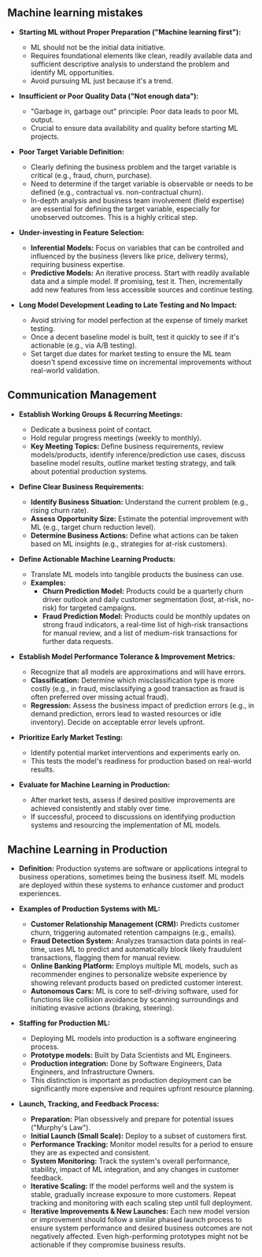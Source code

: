 ## Machine learning mistakes

* **Starting ML without Proper Preparation ("Machine learning first"):**
    * ML should not be the initial data initiative.
    * Requires foundational elements like clean, readily available data and sufficient descriptive analysis to understand the problem and identify ML opportunities.
    * Avoid pursuing ML just because it's a trend.

* **Insufficient or Poor Quality Data ("Not enough data"):**
    * "Garbage in, garbage out" principle: Poor data leads to poor ML output.
    * Crucial to ensure data availability and quality before starting ML projects.

* **Poor Target Variable Definition:**
    * Clearly defining the business problem and the target variable is critical (e.g., fraud, churn, purchase).
    * Need to determine if the target variable is observable or needs to be defined (e.g., contractual vs. non-contractual churn).
    * In-depth analysis and business team involvement (field expertise) are essential for defining the target variable, especially for unobserved outcomes. This is a highly critical step.

* **Under-investing in Feature Selection:**
    * **Inferential Models:** Focus on variables that can be controlled and influenced by the business (levers like price, delivery terms), requiring business expertise.
    * **Predictive Models:** An iterative process. Start with readily available data and a simple model. If promising, test it. Then, incrementally add new features from less accessible sources and continue testing.

* **Long Model Development Leading to Late Testing and No Impact:**
    * Avoid striving for model perfection at the expense of timely market testing.
    * Once a decent baseline model is built, test it quickly to see if it's actionable (e.g., via A/B testing).
    * Set target due dates for market testing to ensure the ML team doesn't spend excessive time on incremental improvements without real-world validation.

## Communication Management

* **Establish Working Groups & Recurring Meetings:**
    * Dedicate a business point of contact.
    * Hold regular progress meetings (weekly to monthly).
    * **Key Meeting Topics:** Define business requirements, review models/products, identify inference/prediction use cases, discuss baseline model results, outline market testing strategy, and talk about potential production systems.

* **Define Clear Business Requirements:**
    * **Identify Business Situation:** Understand the current problem (e.g., rising churn rate).
    * **Assess Opportunity Size:** Estimate the potential improvement with ML (e.g., target churn reduction level).
    * **Determine Business Actions:** Define what actions can be taken based on ML insights (e.g., strategies for at-risk customers).

* **Define Actionable Machine Learning Products:**
    * Translate ML models into tangible products the business can use.
    * **Examples:**
        * **Churn Prediction Model:** Products could be a quarterly churn driver outlook and daily customer segmentation (lost, at-risk, no-risk) for targeted campaigns.
        * **Fraud Prediction Model:** Products could be monthly updates on strong fraud indicators, a real-time list of high-risk transactions for manual review, and a list of medium-risk transactions for further data requests.

* **Establish Model Performance Tolerance & Improvement Metrics:**
    * Recognize that all models are approximations and will have errors.
    * **Classification:** Determine which misclassification type is more costly (e.g., in fraud, misclassifying a good transaction as fraud is often preferred over missing actual fraud).
    * **Regression:** Assess the business impact of prediction errors (e.g., in demand prediction, errors lead to wasted resources or idle inventory). Decide on acceptable error levels upfront.

* **Prioritize Early Market Testing:**
    * Identify potential market interventions and experiments early on.
    * This tests the model's readiness for production based on real-world results.

* **Evaluate for Machine Learning in Production:**
    * After market tests, assess if desired positive improvements are achieved consistently and stably over time.
    * If successful, proceed to discussions on identifying production systems and resourcing the implementation of ML models.

## Machine Learning in Production

* **Definition:** Production systems are software or applications integral to business operations, sometimes being the business itself. ML models are deployed within these systems to enhance customer and product experiences.

* **Examples of Production Systems with ML:**
    * **Customer Relationship Management (CRM):** Predicts customer churn, triggering automated retention campaigns (e.g., emails).
    * **Fraud Detection System:** Analyzes transaction data points in real-time, uses ML to predict and automatically block likely fraudulent transactions, flagging them for manual review.
    * **Online Banking Platform:** Employs multiple ML models, such as recommender engines to personalize website experience by showing relevant products based on predicted customer interest.
    * **Autonomous Cars:** ML is core to self-driving software, used for functions like collision avoidance by scanning surroundings and initiating evasive actions (braking, steering).

* **Staffing for Production ML:**
    * Deploying ML models into production is a software engineering process.
    * **Prototype models:** Built by Data Scientists and ML Engineers.
    * **Production integration:** Done by Software Engineers, Data Engineers, and Infrastructure Owners.
    * This distinction is important as production deployment can be significantly more expensive and requires upfront resource planning.

* **Launch, Tracking, and Feedback Process:**
    * **Preparation:** Plan obsessively and prepare for potential issues ("Murphy's Law").
    * **Initial Launch (Small Scale):** Deploy to a subset of customers first.
    * **Performance Tracking:** Monitor model results for a period to ensure they are as expected and consistent.
    * **System Monitoring:** Track the system's overall performance, stability, impact of ML integration, and any changes in customer feedback.
    * **Iterative Scaling:** If the model performs well and the system is stable, gradually increase exposure to more customers. Repeat tracking and monitoring with each scaling step until full deployment.
    * **Iterative Improvements & New Launches:** Each new model version or improvement should follow a similar phased launch process to ensure system performance and desired business outcomes are not negatively affected. Even high-performing prototypes might not be actionable if they compromise business results.